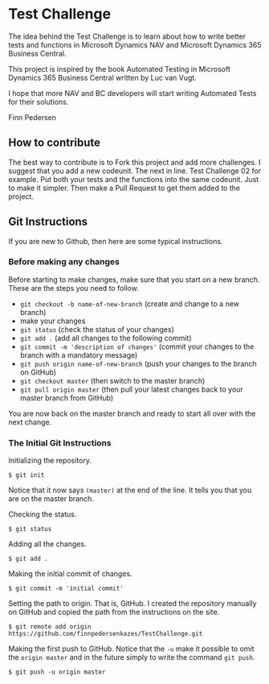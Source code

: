# Test Challenge

The idea behind the Test Challenge is to learn about how to write better tests and functions in Microsoft Dynamics NAV and Microsoft Dynamics 365 Business Central. 

This project is inspired by the book Automated Testing in Microsoft Dynamics 365 Business Central written by Luc van Vugt.

I hope that more NAV and BC developers will start writing Automated Tests for their solutions. 

Finn Pedersen

## How to contribute
The best way to contribute is to Fork this project and add more challenges. 
I suggest that you add a new codeunit. The next in line. Test Challenge 02 for example. 
Put both your tests and the functions into the same codeunit. Just to make it simpler. 
Then make a Pull Request to get them added to the project. 

## Git Instructions
If you are new to Github, then here are some typical instructions. 

### Before making any changes
Before starting to make changes, make sure that you start on a new branch. These are the steps you need to follow. 

- `git checkout -b name-of-new-branch` (create and change to a new branch)
- make your changes
- `git status` (check the status of your changes)
- `git add .` (add all changes to the following commit)
- `git commit -m 'description of changes'` (commit your changes to the branch with a mandatory message)
- `git push origin name-of-new-branch` (push your changes to the branch on GitHub)
- `git checkout master` (then switch to the master branch)
- `git pull origin master` (then pull your latest changes back to your master branch from GitHub)

You are now back on the master branch and ready to start all over with the next change. 

### The Initial Git Instructions

Initializing the repository.

```` 
$ git init
```` 

Notice that it now says `(master)` at the end of the line. It tells you that you are on the master branch. 

Checking the status.
```` 
$ git status

````

Adding all the changes.
```` 
$ git add .
```` 
Making the initial commit of changes.

```` 
$ git commit -m 'initial commit'
```` 

Setting the path to origin. That is, GitHub. I created the repository manually on GitHub and copied the path from the instructions on the site. 

```` 
$ git remote add origin https://github.com/finnpedersenkazes/TestChallenge.git
```` 

Making the first push to GitHub. Notice that the `-u` make it possible to omit the `origin master` and in the future simply to write the command `git push`.

```` 
$ git push -u origin master
```` 
